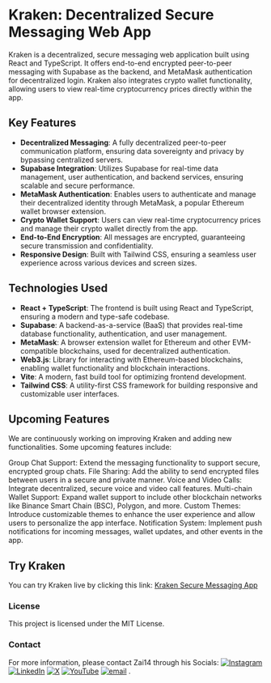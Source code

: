 # Kraken: Decentralized Secure Messaging Web App

Kraken is a decentralized, secure messaging web application built using React and TypeScript. It offers end-to-end encrypted peer-to-peer messaging with Supabase as the backend, and MetaMask authentication for decentralized login. Kraken also integrates crypto wallet functionality, allowing users to view real-time cryptocurrency prices directly within the app.

## Key Features

- **Decentralized Messaging**: A fully decentralized peer-to-peer communication platform, ensuring data sovereignty and privacy by bypassing centralized servers.
- **Supabase Integration**: Utilizes Supabase for real-time data management, user authentication, and backend services, ensuring scalable and secure performance.
- **MetaMask Authentication**: Enables users to authenticate and manage their decentralized identity through MetaMask, a popular Ethereum wallet browser extension.
- **Crypto Wallet Support**: Users can view real-time cryptocurrency prices and manage their crypto wallet directly from the app.
- **End-to-End Encryption**: All messages are encrypted, guaranteeing secure transmission and confidentiality.
- **Responsive Design**: Built with Tailwind CSS, ensuring a seamless user experience across various devices and screen sizes.

## Technologies Used

- **React + TypeScript**: The frontend is built using React and TypeScript, ensuring a modern and type-safe codebase.
- **Supabase**: A backend-as-a-service (BaaS) that provides real-time database functionality, authentication, and user management.
- **MetaMask**: A browser extension wallet for Ethereum and other EVM-compatible blockchains, used for decentralized authentication.
- **Web3.js**: Library for interacting with Ethereum-based blockchains, enabling wallet functionality and blockchain interactions.
- **Vite**: A modern, fast build tool for optimizing frontend development.
- **Tailwind CSS**: A utility-first CSS framework for building responsive and customizable user interfaces.

## Upcoming Features
We are continuously working on improving Kraken and adding new functionalities. Some upcoming features include:

Group Chat Support: Extend the messaging functionality to support secure, encrypted group chats.
File Sharing: Add the ability to send encrypted files between users in a secure and private manner.
Voice and Video Calls: Integrate decentralized, secure voice and video call features.
Multi-chain Wallet Support: Expand wallet support to include other blockchain networks like Binance Smart Chain (BSC), Polygon, and more.
Custom Themes: Introduce customizable themes to enhance the user experience and allow users to personalize the app interface.
Notification System: Implement push notifications for incoming messages, wallet updates, and other events in the app.
## Try Kraken
You can try Kraken live by clicking this link:
[Kraken Secure Messaging App](https://resonant-unicorn-0d783d.netlify.app/)
### License
This project is licensed under the MIT License.
### Contact
For more information, please contact Zai14 through his Socials:
 [![Instagram](https://img.shields.io/badge/Instagram-%23E4405F.svg?logo=Instagram&logoColor=white)](https://instagram.com/Za.i.14) [![LinkedIn](https://img.shields.io/badge/LinkedIn-%230077B5.svg?logo=linkedin&logoColor=white)](https://linkedin.com/in/zai14) [![X](https://img.shields.io/badge/X-black.svg?logo=X&logoColor=white)](https://x.com/Za_i14) [![YouTube](https://img.shields.io/badge/YouTube-%23FF0000.svg?logo=YouTube&logoColor=white)](https://youtube.com/@Za.i.14) [![email](https://img.shields.io/badge/Email-D14836?logo=gmail&logoColor=white)](mailto:ZaidShabir67@gmail.com) 
.

 
